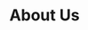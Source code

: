 ---
title: "About Us"
draft: false
# page title background image
bg_image: "//images/

backgrounds/Umwelt-Bild.jpg"
# meta description
description : "About us"
---
